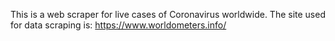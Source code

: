 This is a web scraper for live cases of Coronavirus worldwide. 
The site used for data scraping is: https://www.worldometers.info/
